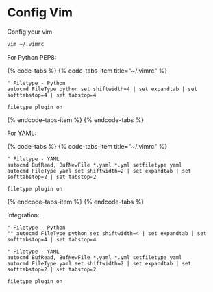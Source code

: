 # Config Vim

Config your vim

```bash
vim ~/.vimrc
```

For Python PEP8:

{% code-tabs %}
{% code-tabs-item title="~/.vimrc" %}
```text
" Filetype - Python
autocmd FileType python set shiftwidth=4 | set expandtab | set softtabstop=4 | set tabstop=4

filetype plugin on
```
{% endcode-tabs-item %}
{% endcode-tabs %}

For YAML:

{% code-tabs %}
{% code-tabs-item title="~/.vimrc" %}
```text
" Filetype - YAML
autocmd BufRead, BufNewFile *.yaml *.yml setfiletype yaml
autocmd FileType yaml set shiftwidth=2 | set expandtab | set softtabstop=2 | set tabstop=2

filetype plugin on
```
{% endcode-tabs-item %}
{% endcode-tabs %}

Integration:

```text
" Filetype - Python
"" autocmd FileType python set shiftwidth=4 | set expandtab | set softtabstop=4 | set tabstop=4

" Filetype - YAML
autocmd BufRead, BufNewFile *.yaml *.yml setfiletype yaml
autocmd FileType yaml set shiftwidth=2 | set expandtab | set softtabstop=2 | set tabstop=2

filetype plugin on
```

